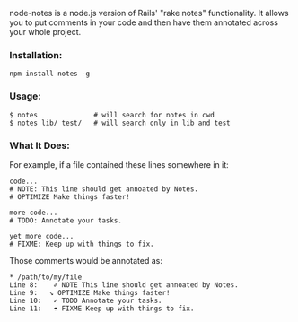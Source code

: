 node-notes is a node.js version of Rails' "rake notes" functionality. It allows you 
to put comments in your code and then have them annotated across your whole project.

### Installation:


    npm install notes -g

### Usage:

    $ notes              # will search for notes in cwd
    $ notes lib/ test/   # will search only in lib and test

### What It Does:

For example, if a file contained these lines somewhere in it:

    code...
    # NOTE: This line should get annoated by Notes.
    # OPTIMIZE Make things faster!
    
    more code...
    # TODO: Annotate your tasks.
    
    yet more code...
    # FIXME: Keep up with things to fix.

Those comments would be annotated as:

    * /path/to/my/file
    Line 8:    ✐ NOTE This line should get annoated by Notes.
    Line 9:   ↘ OPTIMIZE Make things faster!
    Line 10:   ✓ TODO Annotate your tasks.
    Line 11:   ☂ FIXME Keep up with things to fix.
